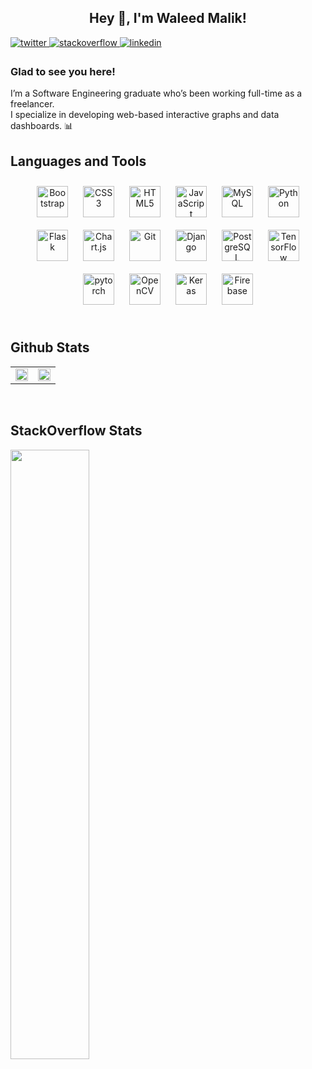 ## <div align="center">Hey 👋, I'm Waleed Malik!</div>  
  

<a href="https://twitter.com/zenalytiks" target="_blank">
<img src=https://img.shields.io/badge/twitter-%2300acee.svg?&style=for-the-badge&logo=twitter&logoColor=white alt=twitter style="margin-bottom: 5px;" />
</a>
<a href="https://stackoverflow.com/users/19249238/waleed-malik" target="_blank">
<img src=https://img.shields.io/badge/stackoverflow-%23F28032.svg?&style=for-the-badge&logo=stackoverflow&logoColor=white alt=stackoverflow style="margin-bottom: 5px;" />
</a>
<a href="https://linkedin.com/in/waleedmallik" target="_blank">
<img src=https://img.shields.io/badge/linkedin-%231E77B5.svg?&style=for-the-badge&logo=linkedin&logoColor=white alt=linkedin style="margin-bottom: 5px;" />
</a>  
  



### Glad to see you here!  
I’m a Software Engineering graduate who’s been working full-time as a freelancer.<br>
I specialize in developing web-based interactive graphs and data dashboards. 📊  
 


## Languages and Tools  
<div align="center">  
<img style="margin: 10px" src="https://cdn.jsdelivr.net/gh/devicons/devicon/icons/bootstrap/bootstrap-original.svg" alt="Bootstrap" height="50" />  
<img style="margin: 10px" src="https://cdn.jsdelivr.net/gh/devicons/devicon/icons/css3/css3-original.svg" alt="CSS3" height="50" />  
<img style="margin: 10px" src="https://cdn.jsdelivr.net/gh/devicons/devicon/icons/html5/html5-original.svg" alt="HTML5" height="50" />  
<img style="margin: 10px" src="https://cdn.jsdelivr.net/gh/devicons/devicon/icons/javascript/javascript-original.svg" alt="JavaScript" height="50" />  
<img style="margin: 10px" src="https://cdn.jsdelivr.net/gh/devicons/devicon/icons/mysql/mysql-original.svg" alt="MySQL" height="50" />  
<img style="margin: 10px" src="https://cdn.jsdelivr.net/gh/devicons/devicon/icons/python/python-original-wordmark.svg" alt="Python" height="50" />  
<img style="margin: 10px" src="https://cdn.jsdelivr.net/gh/devicons/devicon/icons/flask/flask-original.svg" alt="Flask" height="50" />  
<img style="margin: 10px" src="https://profilinator.rishav.dev/skills-assets/logo-title.svg" alt="Chart.js" height="50" />  
<img style="margin: 10px" src="https://cdn.jsdelivr.net/gh/devicons/devicon/icons/git/git-original.svg" alt="Git" height="50" />  
<img style="margin: 10px" src="https://cdn.jsdelivr.net/gh/devicons/devicon/icons/django/django-plain.svg" alt="Django" height="50" />  
<img style="margin: 10px" src="https://cdn.jsdelivr.net/gh/devicons/devicon/icons/postgresql/postgresql-original-wordmark.svg" alt="PostgreSQL" height="50" />  
<img style="margin: 10px" src="https://cdn.jsdelivr.net/gh/devicons/devicon/icons/tensorflow/tensorflow-original.svg" alt="TensorFlow" height="50" />  
<img style="margin: 10px" src="https://cdn.jsdelivr.net/gh/devicons/devicon/icons/pytorch/pytorch-original.svg" alt="pytorch" height="50" />  
<img style="margin: 10px" src="https://cdn.jsdelivr.net/gh/devicons/devicon/icons/opencv/opencv-original-wordmark.svg" alt="OpenCV" height="50" />  
<img style="margin: 10px" src="https://cdn.jsdelivr.net/gh/devicons/devicon/icons/anaconda/anaconda-original.svg" alt="Keras" height="50" />  
<img style="margin: 10px" src="https://cdn.jsdelivr.net/gh/devicons/devicon/icons/firebase/firebase-plain.svg" alt="Firebase" height="50" />  
</div>  

<br/>  


## Github Stats  
<table><tr><td valign="top" width="50%">

<div align="center"><img src="https://github-readme-stats.vercel.app/api?username=zenalytiks&show_icons=true&count_private=true&hide_border=true&theme=dracula" align="center" style="width: 100%" /></div>

</td><td valign="top" width="50%">

<div align="center"><img src="https://github-readme-stats.vercel.app/api/top-langs/?username=zenalytiks&hide_border=true&layout=compact&theme=dracula" align="center" style="width: 100%" /></div>

</td></tr></table>

<br/>  

## StackOverflow Stats
<img width="50%"
  src="https://stackoverflow-card.vercel.app/?userID=19249238&theme=dracula"
/>



